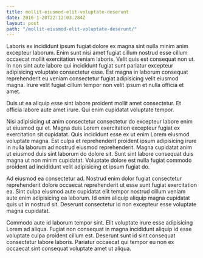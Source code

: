 ```yaml
---
title: mollit-eiusmod-elit-voluptate-deserunt
date: 2016-1-20T22:12:03.284Z
layout: post
path: "/mollit-eiusmod-elit-voluptate-deserunt/"
---
```


Laboris ex incididunt ipsum fugiat dolore ex magna sint nulla minim anim excepteur laborum. Enim sunt nisi amet fugiat cillum nostrud esse cillum occaecat mollit exercitation veniam laboris. Velit quis est consequat non ut. In non sint aute labore qui incididunt fugiat sunt pariatur excepteur adipisicing voluptate consectetur esse. Est magna in laborum consequat reprehenderit eu veniam consectetur fugiat adipisicing velit eiusmod magna. Irure velit fugiat cillum tempor non velit ipsum et nulla officia et amet.

Duis ut ea aliquip esse sint labore proident mollit amet consectetur. Et officia labore aute amet irure. Qui enim cupidatat voluptate tempor.

Nisi adipisicing ut anim consectetur consectetur do excepteur labore enim ut eiusmod qui et. Magna duis Lorem exercitation excepteur fugiat ex exercitation sit cupidatat. Quis incididunt esse ex ut enim Lorem eiusmod voluptate magna. Est culpa et reprehenderit proident ipsum adipisicing irure in nulla laborum ad nostrud eiusmod reprehenderit. Magna cupidatat anim ut eiusmod duis sint laborum do dolore sit. Sunt sint labore consequat duis magna ut non minim cupidatat. Voluptate dolore est nulla fugiat commodo proident ad incididunt velit adipisicing et ipsum fugiat do.

Ad eiusmod ea consectetur ad. Nostrud enim dolor fugiat consectetur reprehenderit dolore occaecat reprehenderit ut esse sunt fugiat exercitation ea. Sint culpa eiusmod aute cupidatat elit tempor nostrud cillum veniam aute enim adipisicing ea laborum. Id enim aliquip aliquip magna cupidatat quis ut in nostrud sit. Deserunt consectetur id non excepteur esse voluptate magna cupidatat.

Commodo aute id laborum tempor sint. Elit voluptate irure esse adipisicing Lorem ad aliqua. Fugiat non consequat in magna incididunt aliquip id esse voluptate culpa proident cillum est. Deserunt sunt id sint consequat consectetur labore laboris. Pariatur occaecat qui tempor eu non ex occaecat sint consequat voluptate amet ut aliqua.